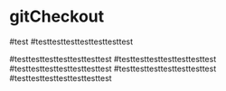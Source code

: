 # gitCheckout


#test
#testtesttesttesttesttesttest

#testtesttesttesttesttesttest
#testtesttesttesttesttesttest
#testtesttesttesttesttesttest
#testtesttesttesttesttesttest
#testtesttesttesttesttesttest

